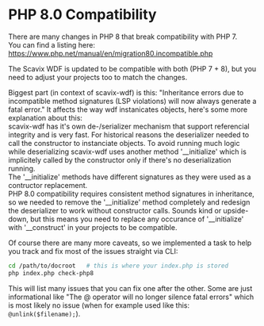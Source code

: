 PHP 8.0 Compatibility
=====================
There are many changes in PHP 8 that break compatibility with PHP 7.    
You can find a listing here: https://www.php.net/manual/en/migration80.incompatible.php
    
The Scavix WDF is updated to be compatible with both (PHP 7 + 8), but you need to
adjust your projects too to match the changes.
    
Biggest part (in context of scavix-wdf) is this: "Inheritance errors due to incompatible method signatures (LSP violations) will now always generate a fatal error."
It affects the way wdf instanicates objects, here's some more explanation about this:    
scavix-wdf has it's own de-/serializer mechanism that support referencial integrity and is
very fast. For historical reasons the deserializer needed to call the constructor to instanciate objects.
To avoid running much logic while deserializing scavix-wdf uses another method '__initialize' which is implicitely
called by the constructor only if there's no deserialization running.    
The '__initialize' methods have different signatures as they were used as a contructor replacement.    
PHP 8.0 compatibility requires consistent method signatures in inheritance, so we needed to remove the '__initialize'
method completely and redesign the deserializer to work without constructor calls.
Sounds kind or upside-down, but this means you need to replace any occurance of '__initialize' with '__construct'
in your projects to be compatible.    
    
Of course there are many more caveats, so we implemented a task to help you track and fix most of the
issues straight via CLI:    
```bash
cd /path/to/docroot   # this is where your index.php is stored
php index.php check-php8
```
This will list many issues that you can fix one after the other.
Some are just informational like "The @ operator will no longer silence fatal errors" which
is most likely no issue (when for example used like this: `@unlink($filename);`).
